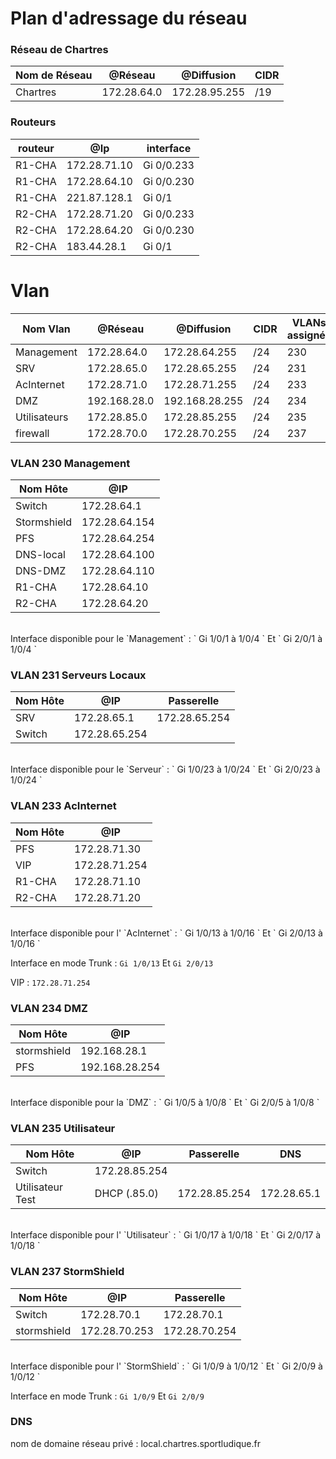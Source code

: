 
# **Plan d'adressage du réseau**


### **Réseau de Chartres**

| Nom de Réseau | @Réseau | @Diffusion | CIDR |      
|---------------|---------|------------|------|      
| Chartres | 172.28.64.0 | 172.28.95.255 | /19|


### Routeurs

| routeur | @Ip | interface |      
|---------|---|-----------|      
| R1-CHA | 172.28.71.10 | Gi 0/0.233|
| R1-CHA | 172.28.64.10 | Gi 0/0.230|
| R1-CHA | 221.87.128.1 | Gi 0/1
| R2-CHA | 172.28.71.20 | Gi 0/0.233|
| R2-CHA | 172.28.64.20 | Gi 0/0.230|
| R2-CHA | 183.44.28.1  | Gi 0/1
 
# Vlan

| Nom Vlan | @Réseau | @Diffusion | CIDR |  VLANs assignés |
|----|----------|--------|----------------|----------------------|
| Management | 172.28.64.0 | 172.28.64.255 | /24 | 230
| SRV | 172.28.65.0 | 172.28.65.255 | /24 | 231
| AcInternet | 172.28.71.0 | 172.28.71.255 | /24 | 233
| DMZ | 192.168.28.0 | 192.168.28.255 | /24 | 234
| Utilisateurs | 172.28.85.0 | 172.28.85.255 | /24 | 235
| firewall | 172.28.70.0 | 172.28.70.255 | /24 | 237

### VLAN 230 Management

| Nom Hôte | @IP |
|----------|-----|
| Switch   | 172.28.64.1                
| Stormshield | 172.28.64.154 
| PFS |172.28.64.254
| DNS-local | 172.28.64.100
| DNS-DMZ | 172.28.64.110
| R1-CHA | 172.28.64.10  
| R2-CHA| 172.28.64.20 

</br>
Interface disponible pour le `Management` : ` Gi 1/0/1 à 1/0/4 ` Et ` Gi 2/0/1 à 1/0/4 ` 




### VLAN 231 Serveurs Locaux

| Nom Hôte | @IP | Passerelle|
|----------|-----|--------|
| SRV | 172.28.65.1 | 172.28.65.254 | 
| Switch | 172.28.65.254 | 

</br>
Interface disponible pour le `Serveur` : ` Gi 1/0/23 à 1/0/24 ` Et ` Gi 2/0/23 à 1/0/24 ` 


### VLAN 233 AcInternet

| Nom Hôte | @IP |  
|----------|-----|
|PFS|172.28.71.30
| VIP | 172.28.71.254 | 
| R1-CHA | 172.28.71.10 |
| R2-CHA | 172.28.71.20 |


</br>
Interface disponible pour l' `AcInternet` : ` Gi 1/0/13 à 1/0/16 ` Et ` Gi 2/0/13 à 1/0/16 ` 


Interface en mode Trunk : ` Gi 1/0/13 ` Et ` Gi 2/0/13 `


VIP : ` 172.28.71.254 ` 


### VLAN 234 DMZ

| Nom Hôte | @IP 
|----------|-----
| stormshield  | 192.168.28.1 |
| PFS  | 192.168.28.254 |

</br>
Interface disponible pour la `DMZ` : ` Gi 1/0/5 à 1/0/8 ` Et ` Gi 2/0/5 à 1/0/8 ` 



### VLAN 235 Utilisateur

| Nom Hôte | @IP | Passerelle    | DNS | 
|----------|-----|---------------|-----|
| Switch | 172.28.85.254 |
| Utilisateur Test | DHCP (.85.0) | 172.28.85.254 | 172.28.65.1 |

</br>
Interface disponible pour l' `Utilisateur` : ` Gi 1/0/17 à 1/0/18 ` Et ` Gi 2/0/17 à 1/0/18 ` 


### VLAN 237 StormShield

| Nom Hôte | @IP               | Passerelle    |  
|----------|-------------------|---------------|
| Switch   | 172.28.70.1     | 172.28.70.1 |  
| stormshield | 172.28.70.253 | 172.28.70.254 | 


</br>
Interface disponible pour l' `StormShield` : ` Gi 1/0/9 à 1/0/12 ` Et ` Gi 2/0/9 à 1/0/12 ` 


Interface en mode Trunk : ` Gi 1/0/9 ` Et ` Gi 2/0/9 `


### DNS

nom de domaine réseau privé : local.chartres.sportludique.fr
